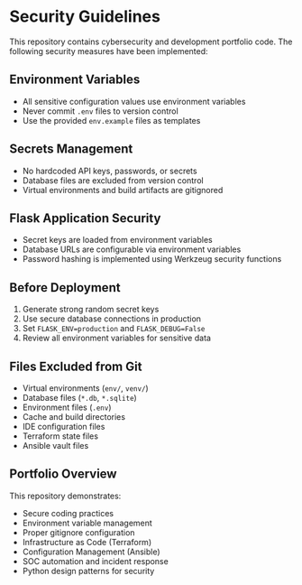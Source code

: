 # Security Guidelines

This repository contains cybersecurity and development portfolio code. The following security measures have been implemented:

## Environment Variables
- All sensitive configuration values use environment variables
- Never commit `.env` files to version control
- Use the provided `env.example` files as templates

## Secrets Management
- No hardcoded API keys, passwords, or secrets
- Database files are excluded from version control
- Virtual environments and build artifacts are gitignored

## Flask Application Security
- Secret keys are loaded from environment variables
- Database URLs are configurable via environment variables
- Password hashing is implemented using Werkzeug security functions

## Before Deployment
1. Generate strong random secret keys
2. Use secure database connections in production
3. Set `FLASK_ENV=production` and `FLASK_DEBUG=False`
4. Review all environment variables for sensitive data

## Files Excluded from Git
- Virtual environments (`env/`, `venv/`)
- Database files (`*.db`, `*.sqlite`)
- Environment files (`.env`)
- Cache and build directories
- IDE configuration files
- Terraform state files
- Ansible vault files

## Portfolio Overview
This repository demonstrates:
- Secure coding practices
- Environment variable management
- Proper gitignore configuration
- Infrastructure as Code (Terraform)
- Configuration Management (Ansible)
- SOC automation and incident response
- Python design patterns for security
